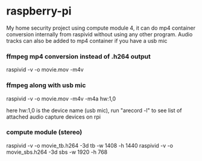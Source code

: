 # raspberry-pi
My home security project using compute module 4, it can do mp4 container conversion internally from raspivid without using any other program.
Audio tracks can also be added to mp4 container if you have a usb mic

### ffmpeg mp4 conversion instead of .h264 output
raspivid -v -o movie.mov -m4v

### ffmpeg along with usb mic 
raspivid -v -o movie.mov -m4v -m4a hw:1,0

here hw:1,0 is the device name (usb mic), run "arecord -l" to see list of attached audio capture devices on rpi

### compute module (stereo)
raspivid -v -o movie_tb.h264 -3d tb -w 1408 -h 1440
raspivid -v -o movie_sbs.h264 -3d sbs -w 1920 -h 768
